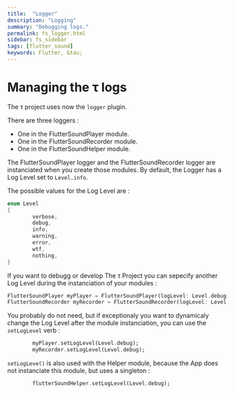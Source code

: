 ```yaml
---
title:  "Logger"
description: "Logging"
summary: "Debugging logs."
permalink: fs_logger.html
sidebar: fs_sidebar
tags: [flutter_sound]
keywords: Flutter, &tau;
---
```

# Managing the &tau; logs

The &tau; project uses now the `logger` plugin.

There are three loggers : 

- One in the FlutterSoundPlayer module.
- One in the FlutterSoundRecorder module.
- One in the FlutterSoundHelper module.

The FlutterSoundPlayer logger and the FlutterSoundRecorder logger are instanciated when you create those modules.
By default, the Logger has a Log Level set to `Level.info`.

The possible values for the Log Level are :

```dart
enum Level 
{
        verbose,
        debug,
        info,
        warning,
        error,
        wtf,
        nothing,
}
```

If you want to debugg or develop The &tau; Project you can sepecify another Log Level during the instanciation of your modules : 

```dart
FlutterSoundPlayer myPlayer = FlutterSoundPlayer(logLevel: Level.debug);
FlutterSoundRecorder myRecorder = FlutterSoundRecorder(logLevel: Level.debug);
```

You probably do not need, but if exceptionaly you want to dynamicaly change the Log Level after the module instanciation, you can use the `setLogLevel` verb :

```dart
        myPlayer.setLogLevel(Level.debug);
        myRecorder.setLogLevel(Level.debug);
```

`setLogLeve()` is also used with the Helper module, because the App does not instanciate this module, but uses a singleton :

```dart
        flutterSoundHelper.setLogLevel(Level.debug);
```

